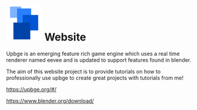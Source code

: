 # ![logo](https://github.com/bootconfig/Website/blob/master/logo.svg) Website

  Upbge is an emerging feature rich game engine which uses a real time renderer named eevee and is updated to support features found in blender.
  
  The aim of this website project is to provide tutorials on how to professionally use upbge to create great projects with tutorials from me!
  
https://upbge.org/#/

https://www.blender.org/download/
